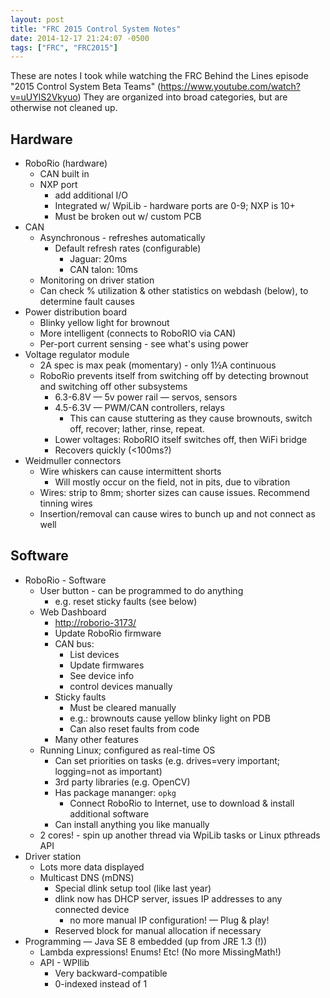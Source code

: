```yaml
---
layout: post
title: "FRC 2015 Control System Notes"
date: 2014-12-17 21:24:07 -0500
tags: ["FRC", "FRC2015"]
---
```

These are notes I took while watching the FRC Behind the Lines episode "2015 Control System Beta Teams" (<https://www.youtube.com/watch?v=uUYlS2Vkyuo>)
They are organized into broad categories, but are otherwise not cleaned up.
<!-- more -->

Hardware
--------

* RoboRio (hardware)
	* CAN built in
	* NXP port
		* add additional I/O
		* Integrated w/ WpiLib - hardware ports are 0-9; NXP is 10+
		* Must be broken out w/ custom PCB
* CAN
	* Asynchronous - refreshes automatically
		* Default refresh rates (configurable)
			* Jaguar: 20ms
			* CAN talon: 10ms
	* Monitoring on driver station
	* Can check % utilization & other statistics on webdash (below), to determine fault causes
* Power distribution board
	* Blinky yellow light for brownout
	* More intelligent (connects to RoboRIO via CAN)
	* Per-port current sensing - see what's using power
* Voltage regulator module
	* 2A spec is max peak (momentary) - only 1½A continuous
	* RoboRio prevents itself from switching off by detecting brownout and switching off other subsystems
		* 6.3-6.8V — 5v power rail — servos, sensors
		* 4.5-6.3V — PWM/CAN controllers, relays
			* This can cause stuttering as they cause brownouts, switch off, recover; lather, rinse, repeat.
		* Lower voltages: RoboRIO itself switches off, then WiFi bridge
		* Recovers quickly (<100ms?)
* Weidmuller connectors
	* Wire whiskers can cause intermittent shorts
		* Will mostly occur on the field, not in pits, due to vibration
	* Wires: strip to 8mm; shorter sizes can cause issues. Recommend tinning wires
	* Insertion/removal can cause wires to bunch up and not connect as well


Software
--------

* RoboRio - Software
	* User button - can be programmed to do anything
		* e.g. reset sticky faults (see below)
	* Web Dashboard
		* <http://roborio-3173/>
		* Update RoboRio firmware
		* CAN bus:
			* List devices
			* Update firmwares
			* See device info
			* control devices manually
		* Sticky faults
			* Must be cleared manually
			* e.g.: brownouts cause yellow blinky light on PDB
			* Can also reset faults from code
		* Many other features
	* Running Linux; configured as real-time OS
		* Can set priorities on tasks (e.g. drives=very important; logging=not as important)
		* 3rd party libraries (e.g. OpenCV)
		* Has package mananger: ```opkg```
			* Connect RoboRio to Internet, use to download & install additional software
		* Can install anything you like manually
	* 2 cores! - spin up another thread via WpiLib tasks or Linux pthreads API
* Driver station
	* Lots more data displayed
	* Multicast DNS (mDNS)
		* Special dlink setup tool (like last year)
		* dlink now has DHCP server, issues IP addresses to any connected device
			* no more manual IP configuration! — Plug & play!
		* Reserved block for manual allocation if necessary
* Programming — Java SE 8 embedded (up from JRE 1.3 (!))
	* Lambda expressions! Enums! Etc! (No more MissingMath!)
	* API - WPIlib
		* Very backward-compatible
		* 0-indexed instead of 1


